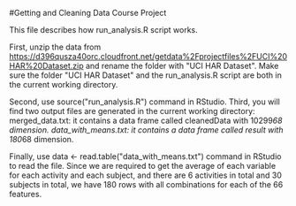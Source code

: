 #Getting and Cleaning Data Course Project

This file describes how run_analysis.R script works.

First, unzip the data from https://d396qusza40orc.cloudfront.net/getdata%2Fprojectfiles%2FUCI%20HAR%20Dataset.zip and rename the folder with "UCI HAR Dataset".
Make sure the folder "UCI HAR Dataset" and the run_analysis.R script are both in the current working directory.

Second, use source("run_analysis.R") command in RStudio.
Third, you will find two output files are generated in the current working directory:
merged_data.txt: it contains a data frame called cleanedData with 10299*68 dimension.
data_with_means.txt: it contains a data frame called result with 180*68 dimension.

Finally, use data <- read.table("data_with_means.txt") command in RStudio to read the file. Since we are required to get the average of each variable for each activity and each subject, and there are 6 activities in total and 30 subjects in total, we have 180 rows with all combinations for each of the 66 features.